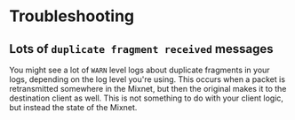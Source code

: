 # Troubleshooting

## Lots of `duplicate fragment received` messages
You might see a lot of `WARN` level logs about duplicate fragments in your logs, depending on the log level you're using. This occurs when a packet is retransmitted somewhere in the Mixnet, but then the original makes it to the destination client as well. This is not something to do with your client logic, but instead the state of the Mixnet.
